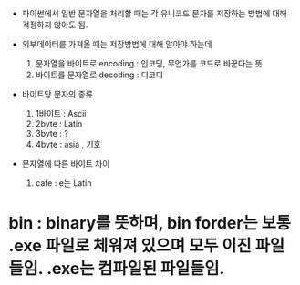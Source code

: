 - 파이썬에서 일반 문자열을 처리할 때는 각 유니코드 문자를 저장하는 방법에 대해 걱정하지 않아도 됨.

- 외부데이터를 가져올 때는 저장방법에 대해 알아야 하는데
    1. 문자열을 바이트로 encoding : 인코딩, 무언가를 코드로 바꾼다는 뜻
    2. 바이트를 문자열로 decoding : 디코디

- 바이트당 문자의 종류
    1. 1바이트 : Ascii
    2. 2byte : Latin
    3. 3byte : ?
    4. 4byte : asia , 기호

- 문자열에 따른 바이트 차이

    1. cafe : e는 Latin

# bin : binary를 뜻하며, bin forder는 보통 .exe 파일로 체워져 있으며 모두 이진 파일들임. .exe는 컴파일된 파일들임. 